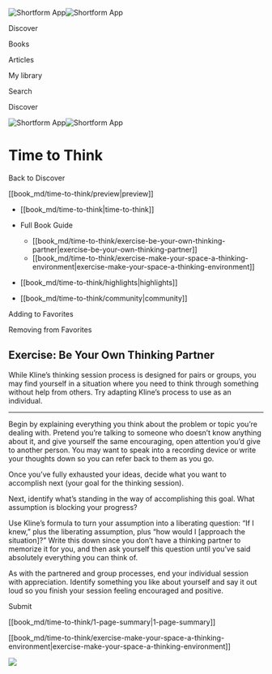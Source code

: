 ![Shortform App](/img/logo.36a2399e.svg)![Shortform App](/img/logo-dark.70c1b072.svg)

Discover

Books

Articles

My library

Search

Discover

![Shortform App](/img/logo.36a2399e.svg)![Shortform App](/img/logo-dark.70c1b072.svg)

# Time to Think

Back to Discover

[[book_md/time-to-think/preview|preview]]

  * [[book_md/time-to-think|time-to-think]]
  * Full Book Guide

    * [[book_md/time-to-think/exercise-be-your-own-thinking-partner|exercise-be-your-own-thinking-partner]]
    * [[book_md/time-to-think/exercise-make-your-space-a-thinking-environment|exercise-make-your-space-a-thinking-environment]]
  * [[book_md/time-to-think/highlights|highlights]]
  * [[book_md/time-to-think/community|community]]



Adding to Favorites 

Removing from Favorites 

## Exercise: Be Your Own Thinking Partner

While Kline’s thinking session process is designed for pairs or groups, you may find yourself in a situation where you need to think through something without help from others. Try adapting Kline’s process to use as an individual.

* * *

Begin by explaining everything you think about the problem or topic you’re dealing with. Pretend you’re talking to someone who doesn’t know anything about it, and give yourself the same encouraging, open attention you’d give to another person. You may want to speak into a recording device or write your thoughts down so you can refer back to them as you go.

Once you’ve fully exhausted your ideas, decide what you want to accomplish next (your goal for the thinking session).

Next, identify what’s standing in the way of accomplishing this goal. What assumption is blocking your progress?

Use Kline’s formula to turn your assumption into a liberating question: “If I knew,” plus the liberating assumption, plus “how would I [approach the situation]?” Write this down since you don’t have a thinking partner to memorize it for you, and then ask yourself this question until you’ve said absolutely everything you can think of.

As with the partnered and group processes, end your individual session with appreciation. Identify something you like about yourself and say it out loud so you finish your session feeling encouraged and positive.

Submit 

[[book_md/time-to-think/1-page-summary|1-page-summary]]

[[book_md/time-to-think/exercise-make-your-space-a-thinking-environment|exercise-make-your-space-a-thinking-environment]]

![](https://bat.bing.com/action/0?ti=56018282&Ver=2&mid=e952b0fe-7826-44bb-9d67-bbf2cda43368&sid=48a964a0642711eeb2d9b36fc717f5e2&vid=48a9a1e0642711eebeaf23361361f0d4&vids=0&msclkid=N&pi=0&lg=en-US&sw=800&sh=600&sc=24&nwd=1&tl=Shortform%20%7C%20Book&p=https%3A%2F%2Fwww.shortform.com%2Fapp%2Fbook%2Ftime-to-think%2Fexercise-be-your-own-thinking-partner&r=&lt=1016&evt=pageLoad&sv=1&rn=292409)
